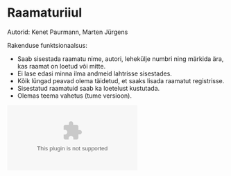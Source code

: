 # Raamaturiiul
Autorid: Kenet Paurmann, Marten Jürgens

Rakenduse funktsionaalsus:
* Saab sisestada raamatu nime, autori, lehekülje numbri ning märkida ära, kas raamat on loetud või mitte.
* Ei lase edasi minna ilma andmeid lahtrisse sisestades.
* Kõik lüngad peavad olema täidetud, et saaks lisada raamatut registrisse.
* Sisestatud raamatuid saab ka loetelust kustutada.
* Olemas teema vahetus (tume versioon).

![White](www.facebook.com)